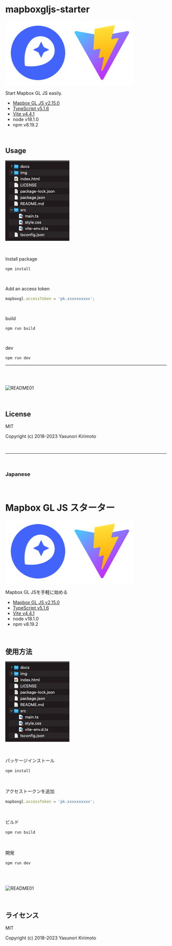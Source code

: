 # mapboxgljs-starter

![README02](img/README02.png)

Start Mapbox GL JS easily.  
- [Mapbox GL JS v2.15.0](https://www.mapbox.com/mapbox-gl-js/api)  
- [TypeScript v5.1.6](https://www.typescriptlang.org)  
- [Vite v4.4.1](https://vitejs.dev)  
- node v18.1.0
- npm v8.19.2

<br>

## Usage

![README03](img/README03.png)

<br>

Install package
```bash
npm install
```

<br>

Add an access token

```typescript
mapboxgl.accessToken = 'pk.xxxxxxxxxx';
```

<br>

build
```bash
npm run build
```

<br>

dev
```bash
npm run dev
```

---

<br>
<br>

![README01](img/README01.gif)

<br>

## License
MIT

Copyright (c) 2018-2023 Yasunori Kirimoto

<br>

---

<br>

### Japanese

<br>

# Mapbox GL JS スターター

![README02](img/README02.png)

Mapbox GL JSを手軽に始める
- [Mapbox GL JS v2.15.0](https://www.mapbox.com/mapbox-gl-js/api)  
- [TypeScript v5.1.6](https://www.typescriptlang.org)  
- [Vite v4.4.1](https://vitejs.dev)  
- node v18.1.0
- npm v8.19.2

<br>

##  使用方法

![README03](img/README03.png)

<br>

パッケージインストール

```bash
npm install
```

<br>

アクセストークンを追加

```typescript
mapboxgl.accessToken = 'pk.xxxxxxxxxx';
```

<br>

ビルド

```bash
npm run build
```

<br>

開発

```bash
npm run dev
```

<br>
<br>

![README01](img/README01.gif)

<br>

## ライセンス
MIT

Copyright (c) 2018-2023 Yasunori Kirimoto

<br>
